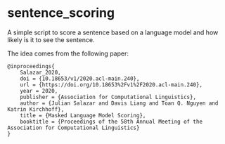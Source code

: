 # sentence_scoring
A simple script to score a sentence based on a language model and how likely is it to see the sentence. 

The idea comes from the following paper: 

	@inproceedings{
		Salazar_2020,
		doi = {10.18653/v1/2020.acl-main.240},
		url = {https://doi.org/10.18653%2Fv1%2F2020.acl-main.240},
		year = 2020,
		publisher = {Association for Computational Linguistics},
		author = {Julian Salazar and Davis Liang and Toan Q. Nguyen and Katrin Kirchhoff},
		title = {Masked Language Model Scoring},
		booktitle = {Proceedings of the 58th Annual Meeting of the Association for Computational Linguistics}
	}

